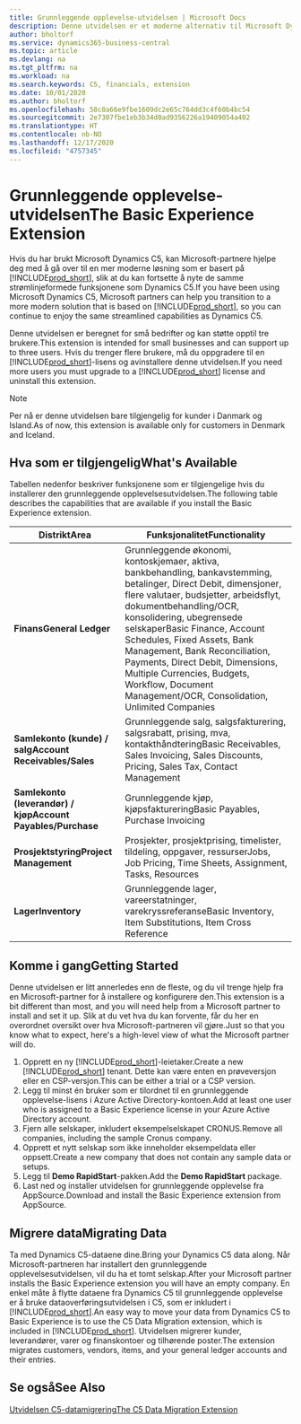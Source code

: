 ```yaml
---
title: Grunnleggende opplevelse-utvidelsen | Microsoft Docs
description: Denne utvidelsen er et moderne alternativ til Microsoft Dynamics C5.
author: bholtorf
ms.service: dynamics365-business-central
ms.topic: article
ms.devlang: na
ms.tgt_pltfrm: na
ms.workload: na
ms.search.keywords: C5, financials, extension
ms.date: 10/01/2020
ms.author: bholtorf
ms.openlocfilehash: 58c8a66e9fbe1609dc2e65c764dd3c4f60b4bc54
ms.sourcegitcommit: 2e7307fbe1eb3b34d0ad9356226a19409054a402
ms.translationtype: HT
ms.contentlocale: nb-NO
ms.lasthandoff: 12/17/2020
ms.locfileid: "4757345"
---
```

# <a name="the-basic-experience-extension"></a><span data-ttu-id="7ee09-103">Grunnleggende opplevelse-utvidelsen</span><span class="sxs-lookup"><span data-stu-id="7ee09-103">The Basic Experience Extension</span></span>
<span data-ttu-id="7ee09-104">Hvis du har brukt Microsoft Dynamics C5, kan Microsoft-partnere hjelpe deg med å gå over til en mer moderne løsning som er basert på [!INCLUDE[prod_short](includes/prod_short.md)], slik at du kan fortsette å nyte de samme strømlinjeformede funksjonene som Dynamics C5.</span><span class="sxs-lookup"><span data-stu-id="7ee09-104">If you have been using Microsoft Dynamics C5, Microsoft partners can help you transition to a more modern solution that is based on [!INCLUDE[prod_short](includes/prod_short.md)], so you can continue to enjoy the same streamlined capabilities as Dynamics C5.</span></span>

<span data-ttu-id="7ee09-105">Denne utvidelsen er beregnet for små bedrifter og kan støtte opptil tre brukere.</span><span class="sxs-lookup"><span data-stu-id="7ee09-105">This extension is intended for small businesses and can support up to three users.</span></span> <span data-ttu-id="7ee09-106">Hvis du trenger flere brukere, må du oppgradere til en [!INCLUDE[prod_short](includes/prod_short.md)]-lisens og avinstallere denne utvidelsen.</span><span class="sxs-lookup"><span data-stu-id="7ee09-106">If you need more users you must upgrade to a [!INCLUDE[prod_short](includes/prod_short.md)] license and uninstall this extension.</span></span>

> [!NOTE]
> <span data-ttu-id="7ee09-107">Per nå er denne utvidelsen bare tilgjengelig for kunder i Danmark og Island.</span><span class="sxs-lookup"><span data-stu-id="7ee09-107">As of now, this extension is available only for customers in Denmark and Iceland.</span></span> 

## <a name="whats-available"></a><span data-ttu-id="7ee09-108">Hva som er tilgjengelig</span><span class="sxs-lookup"><span data-stu-id="7ee09-108">What's Available</span></span>
<span data-ttu-id="7ee09-109">Tabellen nedenfor beskriver funksjonene som er tilgjengelige hvis du installerer den grunnleggende opplevelsesutvidelsen.</span><span class="sxs-lookup"><span data-stu-id="7ee09-109">The following table describes the capabilities that are available if you install the Basic Experience extension.</span></span>

|<span data-ttu-id="7ee09-110">Distrikt</span><span class="sxs-lookup"><span data-stu-id="7ee09-110">Area</span></span>  |<span data-ttu-id="7ee09-111">Funksjonalitet</span><span class="sxs-lookup"><span data-stu-id="7ee09-111">Functionality</span></span>  |
|---------|---------|
|<span data-ttu-id="7ee09-112">**Finans**</span><span class="sxs-lookup"><span data-stu-id="7ee09-112">**General Ledger**</span></span> |<span data-ttu-id="7ee09-113">Grunnleggende økonomi, kontoskjemaer, aktiva, bankbehandling, bankavstemming, betalinger, Direct Debit, dimensjoner, flere valutaer, budsjetter, arbeidsflyt, dokumentbehandling/OCR, konsolidering, ubegrensede selskaper</span><span class="sxs-lookup"><span data-stu-id="7ee09-113">Basic Finance, Account Schedules, Fixed Assets, Bank Management, Bank Reconciliation, Payments, Direct Debit, Dimensions, Multiple Currencies, Budgets, Workflow, Document Management/OCR, Consolidation, Unlimited Companies</span></span>|
|<span data-ttu-id="7ee09-114">**Samlekonto (kunde) / salg**</span><span class="sxs-lookup"><span data-stu-id="7ee09-114">**Account Receivables/Sales**</span></span> |<span data-ttu-id="7ee09-115">Grunnleggende salg, salgsfakturering, salgsrabatt, prising, mva, kontakthåndtering</span><span class="sxs-lookup"><span data-stu-id="7ee09-115">Basic Receivables, Sales Invoicing, Sales Discounts, Pricing, Sales Tax, Contact Management</span></span> |
|<span data-ttu-id="7ee09-116">**Samlekonto (leverandør) / kjøp**</span><span class="sxs-lookup"><span data-stu-id="7ee09-116">**Account Payables/Purchase**</span></span> |<span data-ttu-id="7ee09-117">Grunnleggende kjøp, kjøpsfakturering</span><span class="sxs-lookup"><span data-stu-id="7ee09-117">Basic Payables, Purchase Invoicing</span></span> |
|<span data-ttu-id="7ee09-118">**Prosjektstyring**</span><span class="sxs-lookup"><span data-stu-id="7ee09-118">**Project Management**</span></span> |<span data-ttu-id="7ee09-119">Prosjekter, prosjektprising, timelister, tildeling, oppgaver, ressurser</span><span class="sxs-lookup"><span data-stu-id="7ee09-119">Jobs, Job Pricing, Time Sheets, Assignment, Tasks, Resources</span></span> |
|<span data-ttu-id="7ee09-120">**Lager**</span><span class="sxs-lookup"><span data-stu-id="7ee09-120">**Inventory**</span></span> |<span data-ttu-id="7ee09-121">Grunnleggende lager, vareerstatninger, varekryssreferanse</span><span class="sxs-lookup"><span data-stu-id="7ee09-121">Basic Inventory, Item Substitutions, Item Cross Reference</span></span> |

## <a name="getting-started"></a><span data-ttu-id="7ee09-122">Komme i gang</span><span class="sxs-lookup"><span data-stu-id="7ee09-122">Getting Started</span></span>
<span data-ttu-id="7ee09-123">Denne utvidelsen er litt annerledes enn de fleste, og du vil trenge hjelp fra en Microsoft-partner for å installere og konfigurere den.</span><span class="sxs-lookup"><span data-stu-id="7ee09-123">This extension is a bit different than most, and you will need help from a Microsoft partner to install and set it up.</span></span> <span data-ttu-id="7ee09-124">Slik at du vet hva du kan forvente, får du her en overordnet oversikt over hva Microsoft-partneren vil gjøre.</span><span class="sxs-lookup"><span data-stu-id="7ee09-124">Just so that you know what to expect, here's a high-level view of what the Microsoft partner will do.</span></span>

1. <span data-ttu-id="7ee09-125">Opprett en ny [!INCLUDE[prod_short](includes/prod_short.md)]-leietaker.</span><span class="sxs-lookup"><span data-stu-id="7ee09-125">Create a new [!INCLUDE[prod_short](includes/prod_short.md)] tenant.</span></span> <span data-ttu-id="7ee09-126">Dette kan være enten en prøveversjon eller en CSP-versjon.</span><span class="sxs-lookup"><span data-stu-id="7ee09-126">This can be either a trial or a CSP version.</span></span>
2. <span data-ttu-id="7ee09-127">Legg til minst én bruker som er tilordnet til en grunnleggende opplevelse-lisens i Azure Active Directory-kontoen.</span><span class="sxs-lookup"><span data-stu-id="7ee09-127">Add at least one user who is assigned to a Basic Experience license in your Azure Active Directory account.</span></span>
3. <span data-ttu-id="7ee09-128">Fjern alle selskaper, inkludert eksempelselskapet CRONUS.</span><span class="sxs-lookup"><span data-stu-id="7ee09-128">Remove all companies, including the sample Cronus company.</span></span>
4. <span data-ttu-id="7ee09-129">Opprett et nytt selskap som ikke inneholder eksempeldata eller oppsett.</span><span class="sxs-lookup"><span data-stu-id="7ee09-129">Create a new company that does not contain any sample data or setups.</span></span>
5. <span data-ttu-id="7ee09-130">Legg til **Demo RapidStart**-pakken.</span><span class="sxs-lookup"><span data-stu-id="7ee09-130">Add the **Demo RapidStart** package.</span></span> <!--what does the pockage contain?-->
6. <span data-ttu-id="7ee09-131">Last ned og installer utvidelsen for grunnleggende opplevelse fra AppSource.</span><span class="sxs-lookup"><span data-stu-id="7ee09-131">Download and install the Basic Experience extension from AppSource.</span></span>

## <a name="migrating-data"></a><span data-ttu-id="7ee09-132">Migrere data</span><span class="sxs-lookup"><span data-stu-id="7ee09-132">Migrating Data</span></span>
<span data-ttu-id="7ee09-133">Ta med Dynamics C5-dataene dine.</span><span class="sxs-lookup"><span data-stu-id="7ee09-133">Bring your Dynamics C5 data along.</span></span> <span data-ttu-id="7ee09-134">Når Microsoft-partneren har installert den grunnleggende opplevelsesutvidelsen, vil du ha et tomt selskap.</span><span class="sxs-lookup"><span data-stu-id="7ee09-134">After your Microsoft partner installs the Basic Experience extension you will have an empty company.</span></span> <span data-ttu-id="7ee09-135">En enkel måte å flytte dataene fra Dynamics C5 til grunnleggende opplevelse er å bruke dataoverføringsutvidelsen i C5, som er inkludert i [!INCLUDE[prod_short](includes/prod_short.md)].</span><span class="sxs-lookup"><span data-stu-id="7ee09-135">An easy way to move your data from Dynamics C5 to Basic Experience is to use the C5 Data Migration extension, which is included in [!INCLUDE[prod_short](includes/prod_short.md)].</span></span> <span data-ttu-id="7ee09-136">Utvidelsen migrerer kunder, leverandører, varer og finanskontoer og tilhørende poster.</span><span class="sxs-lookup"><span data-stu-id="7ee09-136">The extension migrates customers, vendors, items, and your general ledger accounts and their entries.</span></span>

## <a name="see-also"></a><span data-ttu-id="7ee09-137">Se også</span><span class="sxs-lookup"><span data-stu-id="7ee09-137">See Also</span></span>
[<span data-ttu-id="7ee09-138">Utvidelsen C5-datamigrering</span><span class="sxs-lookup"><span data-stu-id="7ee09-138">The C5 Data Migration Extension</span></span>](ui-extensions-c5-data-migration.md)